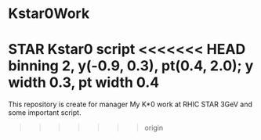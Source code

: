 # Kstar0Work
STAR Kstar0 script
<<<<<<< HEAD
binning 2, y(-0.9, 0.3), pt(0.4, 2.0); y width 0.3, pt width 0.4
=======
This repository is create for manager My K*0 work at RHIC STAR 3GeV and some important script.
>>>>>>> origin
